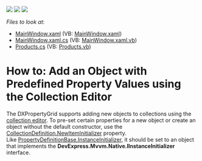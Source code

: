 <!-- default badges list -->
![](https://img.shields.io/endpoint?url=https://codecentral.devexpress.com/api/v1/VersionRange/128655103/14.1.3%2B)
[![](https://img.shields.io/badge/Open_in_DevExpress_Support_Center-FF7200?style=flat-square&logo=DevExpress&logoColor=white)](https://supportcenter.devexpress.com/ticket/details/E4855)
[![](https://img.shields.io/badge/📖_How_to_use_DevExpress_Examples-e9f6fc?style=flat-square)](https://docs.devexpress.com/GeneralInformation/403183)
<!-- default badges end -->
<!-- default file list -->
*Files to look at*:

* [MainWindow.xaml](./CS/MainWindow.xaml) (VB: [MainWindow.xaml](./VB/MainWindow.xaml))
* [MainWindow.xaml.cs](./CS/MainWindow.xaml.cs) (VB: [MainWindow.xaml.vb](./VB/MainWindow.xaml.vb))
* [Products.cs](./CS/Products.cs) (VB: [Products.vb](./VB/Products.vb))
<!-- default file list end -->
# How to: Add an Object with Predefined Property Values using the Collection Editor


<p>The DXPropertyGrid supports adding new objects to collections using the <a href="https://documentation.devexpress.com/#WPF/CustomDocument15719">collection editor</a>. To pre-set certain properties for a new object or create an object without the default constructor, use the <a href="https://documentation.devexpress.com/#WPF/DevExpressXpfPropertyGridCollectionDefinition_NewItemInitializertopic">CollectionDefinition.NewItemInitializer</a> property. Like <a href="https://www.devexpress.com/Support/Center/p/T135069">PropertyDefinitionBase.InstanceInitializer</a>, it should be set to an object that implements the <strong>DevExpress.Mvvm.Native.IInstanceInitializer</strong> interface.</p>

<br/>


